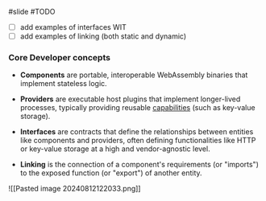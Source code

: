 #slide
#TODO
- [ ] add examples of interfaces WIT
- [ ] add examples of linking (both static and dynamic)
### Core Developer concepts
- **Components** are portable, interoperable WebAssembly binaries that implement stateless logic.
- **Providers** are executable host plugins that implement longer-lived processes, typically providing reusable [capabilities](https://wasmcloud.com/docs/concepts/capabilities) (such as key-value storage).
- **Interfaces** are contracts that define the relationships between entities like components and providers, often defining functionalities like HTTP or key-value storage at a high and vendor-agnostic level.

- **Linking** is the connection of a component's requirements (or "imports") to the exposed function (or "export") of another entity.

![[Pasted image 20240812122033.png]]
